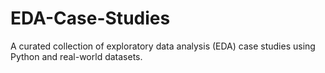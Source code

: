 # EDA-Case-Studies
A curated collection of exploratory data analysis (EDA) case studies using Python and real-world datasets.
